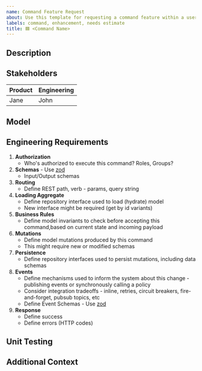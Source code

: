 ```yaml
---
name: Command Feature Request
about: Use this template for requesting a command feature within a user story.
labels: command, enhancement, needs estimate
title: 🟦 <Command Name>
---
```


## Description
<!-- A clear and concise description of the feature. -->

## Stakeholders
<!-- The main points of contact for questions relating to the scope of the feature. -->
| Product   | Engineering |
| --------- | ----------- |
| Jane     | John       |

## Model
<!-- A screenshot or reference to the slice of the model in context. -->

## Engineering Requirements
<!-- List of engineering items required as part of the feature. -->

1. **Authorization**
   - Who's authorized to execute this command? Roles, Groups?
2. **Schemas** - Use [zod](http://zod.dev)
   - Input/Output schemas
3. **Routing**
   - Define REST path, verb - params, query string
4. **Loading Aggregate**
   - Define repository interface used to load (hydrate) model
   - New interface might be required (get by id variants)
5. **Business Rules**
   - Define model invariants to check before accepting this command,based on current state and incoming payload
6. **Mutations**
   - Define model mutations produced by this command
   - This might require new or modified schemas
7. **Persistence**
   - Define repository interfaces used to persist mutations, including data schemas
8. **Events**
   - Define mechanisms used to inform the system about this change - publishing events or synchronously calling a policy
   - Consider integration tradeoffs - inline, retries, circuit breakers, fire-and-forget, pubsub topics, etc
   - Define Event Schemas - Use [zod](http://zod.dev)
9. **Response**
   - Define success
   - Define errors (HTTP codes)

## Unit Testing
<!-- List unit testing scenarios in given-when-then format to cover this feature. -->

## Additional Context
<!-- (Optional) Any other context here, including unanswered hotspots. -->
